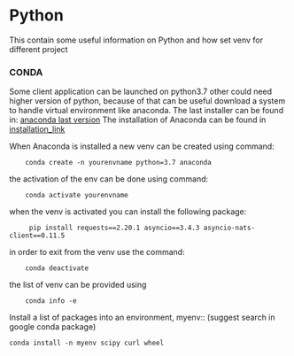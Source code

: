 # Python
This contain some useful information on Python and how set venv for different project

### CONDA

Some client application can be launched on python3.7 other could need higher version of python, because of that can be useful download a system to handle virtual environment like anaconda. The last installer can be found in: [anaconda last version](https://www.anaconda.com/products/distribution)
The installation of Anaconda can be found in [installation_link](https://docs.conda.io/projects/conda/en/stable/user-guide/install/linux.html#)

When Anaconda is installed a new venv can be created using command:

        conda create -n yourenvname python=3.7 anaconda

the activation of the env can be done  using command:

        conda activate yourenvname

when the venv is activated you can install the following package:

         pip install requests==2.20.1 asyncio==3.4.3 asyncio-nats-client==0.11.5

in order to exit from the venv use the command:

        conda deactivate

the list of venv can be provided using

        conda info -e

Install a list of packages into an environment, myenv:: (suggest search in google conda package)

    conda install -n myenv scipy curl wheel
